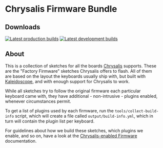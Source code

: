 Chrysalis Firmware Bundle
=========================

## Downloads

[![Latest production builds][badge:production]][build:prod]
[![Latest development builds][badge:development]][build:dev]

 [badge:development]: https://img.shields.io/github/v/release/keyboardio/chrysalis-firmware-bundle?include_prereleases&label=Development&style=for-the-badge
 [badge:production]: https://img.shields.io/github/v/release/keyboardio/chrysalis-firmware-bundle?label=Production&style=for-the-badge
 [build:prod]: https://github.com/keyboardio/Chrysalis-Firmware-Bundle/releases/latest
 [build:dev]: https://github.com/keyboardio/Chrysalis-Firmware-Bundle/releases/tag/v0.92.5-snapshot

## About

This is a collection of sketches for all the boards [Chrysalis][chrysalis]
supports. These are the "Factory Firmware" sketches Chrysalis offers to flash.
All of them are based on the layout the keyboards usually ship with, but built
with [Kaleidoscope][kaleidoscope], and with enough support for Chrysalis to
work.

 [chrysalis]: https://github.com/keyboardio/chrysalis-bundle-keyboardio
 [kaleidoscope]: https://github.com/keyboardio/Kaleidoscope

While all sketches try to follow the original firmware each particular keyboard
came with, they have additional - non-intrusive - plugins enabled, whenever
circumstances permit.

To get a list of plugins used by each firmware, run the
`tools/collect-build-info` script, which will create a file called
`output/build-info.yml`, which in turn will contain the plugin list per
keyboard.

For guidelines about how we build these sketches, which plugins we enable, and
so on, have a look at the [Chrysalis-enabled
Firmware](docs/chrysalis-enabled-firmware.md) documentation.
